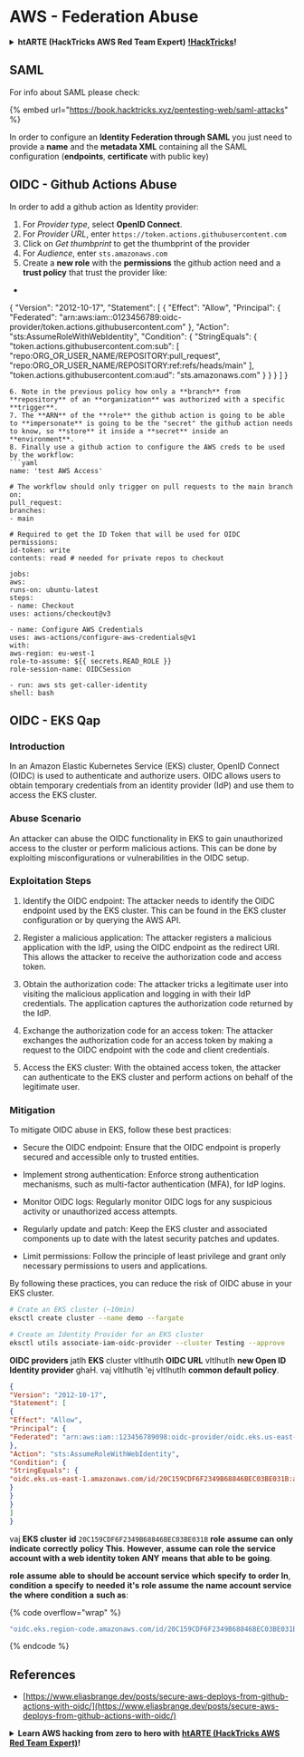 # AWS - Federation Abuse

<details>

<summary><strong>htARTE (HackTricks AWS Red Team Expert)</strong> <a href="https://training.hacktricks.xyz/courses/arte"><strong>!HackTricks</strong></a><strong>!</strong></summary>

Other ways to support HackTricks:

* If you want to see your **company advertised in HackTricks** or **download HackTricks in PDF** Check the [**SUBSCRIPTION PLANS**](https://github.com/sponsors/carlospolop)!
* Get the [**official PEASS & HackTricks swag**](https://peass.creator-spring.com)
* Discover [**The PEASS Family**](https://opensea.io/collection/the-peass-family), our collection of exclusive [**NFTs**](https://opensea.io/collection/the-peass-family)
* **Join the** 💬 [**Discord group**](https://discord.gg/hRep4RUj7f) or the [**telegram group**](https://t.me/peass) or **follow** us on **Twitter** 🐦 [**@hacktricks_live**](https://twitter.com/hacktricks_live)**.**
* **Share your hacking tricks by submitting PRs to the** [**HackTricks**](https://github.com/carlospolop/hacktricks) and [**HackTricks Cloud**](https://github.com/carlospolop/hacktricks-cloud) github repos.

</details>

## SAML

For info about SAML please check:

{% embed url="https://book.hacktricks.xyz/pentesting-web/saml-attacks" %}

In order to configure an **Identity Federation through SAML** you just need to provide a **name** and the **metadata XML** containing all the SAML configuration (**endpoints**, **certificate** with public key)

## OIDC - Github Actions Abuse

In order to add a github action as Identity provider:

1. For _Provider type_, select **OpenID Connect**.
2. For _Provider URL_, enter `https://token.actions.githubusercontent.com`
3. Click on _Get thumbprint_ to get the thumbprint of the provider
4. For _Audience_, enter `sts.amazonaws.com`
5. Create a **new role** with the **permissions** the github action need and a **trust policy** that trust the provider like:
* ```json
{
"Version": "2012-10-17",
"Statement": [
{
"Effect": "Allow",
"Principal": {
"Federated": "arn:aws:iam::0123456789:oidc-provider/token.actions.githubusercontent.com"
},
"Action": "sts:AssumeRoleWithWebIdentity",
"Condition": {
"StringEquals": {
"token.actions.githubusercontent.com:sub": [
"repo:ORG_OR_USER_NAME/REPOSITORY:pull_request",
"repo:ORG_OR_USER_NAME/REPOSITORY:ref:refs/heads/main"
],
"token.actions.githubusercontent.com:aud": "sts.amazonaws.com"
}
}
}
]
}
```
6. Note in the previous policy how only a **branch** from **repository** of an **organization** was authorized with a specific **trigger**.
7. The **ARN** of the **role** the github action is going to be able to **impersonate** is going to be the "secret" the github action needs to know, so **store** it inside a **secret** inside an **environment**.
8. Finally use a github action to configure the AWS creds to be used by the workflow:
```yaml
name: 'test AWS Access'

# The workflow should only trigger on pull requests to the main branch
on:
pull_request:
branches:
- main

# Required to get the ID Token that will be used for OIDC
permissions:
id-token: write
contents: read # needed for private repos to checkout

jobs:
aws:
runs-on: ubuntu-latest
steps:
- name: Checkout
uses: actions/checkout@v3

- name: Configure AWS Credentials
uses: aws-actions/configure-aws-credentials@v1
with:
aws-region: eu-west-1
role-to-assume: ${{ secrets.READ_ROLE }}
role-session-name: OIDCSession

- run: aws sts get-caller-identity
shell: bash
```
## OIDC - EKS Qap

### Introduction

In an Amazon Elastic Kubernetes Service (EKS) cluster, OpenID Connect (OIDC) is used to authenticate and authorize users. OIDC allows users to obtain temporary credentials from an identity provider (IdP) and use them to access the EKS cluster.

### Abuse Scenario

An attacker can abuse the OIDC functionality in EKS to gain unauthorized access to the cluster or perform malicious actions. This can be done by exploiting misconfigurations or vulnerabilities in the OIDC setup.

### Exploitation Steps

1. Identify the OIDC endpoint: The attacker needs to identify the OIDC endpoint used by the EKS cluster. This can be found in the EKS cluster configuration or by querying the AWS API.

2. Register a malicious application: The attacker registers a malicious application with the IdP, using the OIDC endpoint as the redirect URI. This allows the attacker to receive the authorization code and access token.

3. Obtain the authorization code: The attacker tricks a legitimate user into visiting the malicious application and logging in with their IdP credentials. The application captures the authorization code returned by the IdP.

4. Exchange the authorization code for an access token: The attacker exchanges the authorization code for an access token by making a request to the OIDC endpoint with the code and client credentials.

5. Access the EKS cluster: With the obtained access token, the attacker can authenticate to the EKS cluster and perform actions on behalf of the legitimate user.

### Mitigation

To mitigate OIDC abuse in EKS, follow these best practices:

- Secure the OIDC endpoint: Ensure that the OIDC endpoint is properly secured and accessible only to trusted entities.

- Implement strong authentication: Enforce strong authentication mechanisms, such as multi-factor authentication (MFA), for IdP logins.

- Monitor OIDC logs: Regularly monitor OIDC logs for any suspicious activity or unauthorized access attempts.

- Regularly update and patch: Keep the EKS cluster and associated components up to date with the latest security patches and updates.

- Limit permissions: Follow the principle of least privilege and grant only necessary permissions to users and applications.

By following these practices, you can reduce the risk of OIDC abuse in your EKS cluster.
```bash
# Crate an EKS cluster (~10min)
eksctl create cluster --name demo --fargate
```

```bash
# Create an Identity Provider for an EKS cluster
eksctl utils associate-iam-oidc-provider --cluster Testing --approve
```
**OIDC providers** jatlh **EKS** cluster vItlhutlh **OIDC URL** vItlhutlh **new Open ID Identity provider** ghaH. vaj vItlhutlh 'ej vItlhutlh **common default policy**.
```json
{
"Version": "2012-10-17",
"Statement": [
{
"Effect": "Allow",
"Principal": {
"Federated": "arn:aws:iam::123456789098:oidc-provider/oidc.eks.us-east-1.amazonaws.com/id/20C159CDF6F2349B68846BEC03BE031B"
},
"Action": "sts:AssumeRoleWithWebIdentity",
"Condition": {
"StringEquals": {
"oidc.eks.us-east-1.amazonaws.com/id/20C159CDF6F2349B68846BEC03BE031B:aud": "sts.amazonaws.com"
}
}
}
]
}
```
vaj **EKS cluster** **id** `20C159CDF6F2349B68846BEC03BE031B` **role** **assume** **can** **only** **indicate** **correctly** **policy** **This**. **However**, **assume** **can** **role** **the** **service account with a web identity token** **ANY** **means** **that** **able to** **be** **going**.

**role** **assume** **able to** **should be** **account service** **which** **specify** **to order** **In**, **condition** **a** **specify** **to** **needed** **it's** **role** **assume** **the** **name account service** **the** **where** **condition** **a** **such as**:&#x20;

{% code overflow="wrap" %}
```bash
"oidc.eks.region-code.amazonaws.com/id/20C159CDF6F2349B68846BEC03BE031B:sub": "system:serviceaccount:default:my-service-account",
```
{% endcode %}

## References

* [https://www.eliasbrange.dev/posts/secure-aws-deploys-from-github-actions-with-oidc/](https://www.eliasbrange.dev/posts/secure-aws-deploys-from-github-actions-with-oidc/)

<details>

<summary><strong>Learn AWS hacking from zero to hero with</strong> <a href="https://training.hacktricks.xyz/courses/arte"><strong>htARTE (HackTricks AWS Red Team Expert)</strong></a><strong>!</strong></summary>

Other ways to support HackTricks:

* If you want to see your **company advertised in HackTricks** or **download HackTricks in PDF** Check the [**SUBSCRIPTION PLANS**](https://github.com/sponsors/carlospolop)!
* Get the [**official PEASS & HackTricks swag**](https://peass.creator-spring.com)
* Discover [**The PEASS Family**](https://opensea.io/collection/the-peass-family), our collection of exclusive [**NFTs**](https://opensea.io/collection/the-peass-family)
* **Join the** 💬 [**Discord group**](https://discord.gg/hRep4RUj7f) or the [**telegram group**](https://t.me/peass) or **follow** us on **Twitter** 🐦 [**@hacktricks_live**](https://twitter.com/hacktricks_live)**.**
* **Share your hacking tricks by submitting PRs to the** [**HackTricks**](https://github.com/carlospolop/hacktricks) and [**HackTricks Cloud**](https://github.com/carlospolop/hacktricks-cloud) github repos.

</details>
